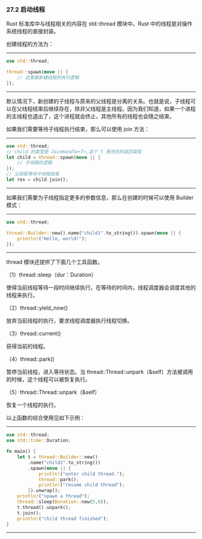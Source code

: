 ### 27.2 启动线程

Rust 标准库中与线程相关的内容在 std::thread 模块中。Rust 中的线程是对操作系统线程的直接封装。

创建线程的方法为：

---

```rust
use std::thread;

thread::spawn(move || {
    // 这里是新建线程的执行逻辑
});
```

---

默认情况下，新创建的子线程与原来的父线程是分离的关系。也就是说，子线程可以在父线程结束后继续存在，除非父线程是主线程。因为我们知道，如果一个进程的主线程也退出了，这个进程就会终止，其他所有的线程也会随之结束。

如果我们需要等待子线程执行结束，那么可以使用 join 方法：

---

```rust
use std::thread;
// child 的类型是 JoinHandle<T>,这个 T 是闭包的返回类型
let child = thread::spawn(move || {
    // 子线程的逻辑
});
// 父线程等待子线程结束
let res = child.join();
```

---

如果我们需要为子线程指定更多的参数信息，那么在创建的时候可以使用 Builder 模式：

---

```rust
use std::thread;

thread::Builder::new().name("child1".to_string()).spawn(move || {
    println!("Hello, world!");
});
```

---

thread 模块还提供了下面几个工具函数。

（1）thread::sleep（dur：Duration）

使得当前线程等待一段时间继续执行。在等待的时间内，线程调度器会调度其他的线程来执行。

（2）thread::yield\_now()

放弃当前线程的执行，要求线程调度器执行线程切换。

（3）thread::current()

获得当前的线程。

（4）thread::park()

暂停当前线程，进入等待状态。当 thread::Thread::unpark（&self）方法被调用的时候，这个线程可以被恢复执行。

（5）thread::Thread::unpark（&self）

恢复一个线程的执行。

以上函数的综合使用见如下示例：

---

```rust
use std::thread;
use std::time::Duration;

fn main() {
    let t = thread::Builder::new()
        .name("child1".to_string())
        .spawn(move || {
            println!("enter child thread.");
            thread::park();
            println!("resume child thread");
        }).unwrap();
    println!("spawn a thread");
    thread::sleep(Duration::new(5,0));
    t.thread().unpark();
    t.join();
    println!("child thread finished");
}
```

---
